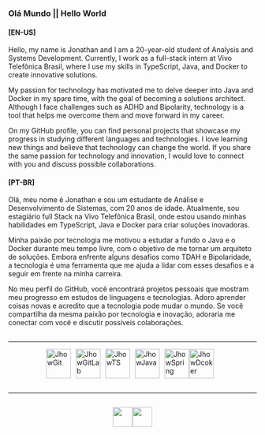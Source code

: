 ### Olá Mundo || Hello World

#### [EN-US]

Hello, my name is Jonathan and I am a 20-year-old student of Analysis and Systems Development. Currently, I work as a full-stack intern at Vivo Telefônica Brasil, where I use my skills in TypeScript, Java, and Docker to create innovative solutions.

My passion for technology has motivated me to delve deeper into Java and Docker in my spare time, with the goal of becoming a solutions architect. Although I face challenges such as ADHD and Bipolarity, technology is a tool that helps me overcome them and move forward in my career.

On my GitHub profile, you can find personal projects that showcase my progress in studying different languages and technologies. I love learning new things and believe that technology can change the world. If you share the same passion for technology and innovation, I would love to connect with you and discuss possible collaborations.

#### [PT-BR]

Olá, meu nome é Jonathan e sou um estudante de Análise e Desenvolvimento de Sistemas, com 20 anos de idade. Atualmente, sou estagiário full Stack na Vivo Telefônica Brasil, onde estou usando minhas habilidades em TypeScript, Java e Docker para criar soluções inovadoras.

Minha paixão por tecnologia me motivou a estudar a fundo o Java e o Docker durante meu tempo livre, com o objetivo de me tornar um arquiteto de soluções. Embora enfrente alguns desafios como TDAH e Bipolaridade, a tecnologia é uma ferramenta que me ajuda a lidar com esses desafios e a seguir em frente na minha carreira.

No meu perfil do GitHub, você encontrará projetos pessoais que mostram meu progresso em estudos de linguagens e tecnologias. Adoro aprender coisas novas e acredito que a tecnologia pode mudar o mundo. Se você compartilha da mesma paixão por tecnologia e inovação, adoraria me conectar com você e discutir possíveis colaborações.

##

---
<div style="display: flex; justify-content: center;">
  <img align="center" alt="JhowGit" height="60" width="50" src="https://cdn.jsdelivr.net/gh/devicons/devicon/icons/git/git-original.svg" style="margin-right: 10px;" />

  <img align="center" alt="JhowGitLab" height="60" width="50" src="https://cdn.jsdelivr.net/gh/devicons/devicon/icons/gitlab/gitlab-original.svg" style="margin-right: 10px;" />

  <img align="center" alt="JhowTS" height="60" width="50" src="https://cdn.jsdelivr.net/gh/devicons/devicon/icons/typescript/typescript-original.svg" style="margin-right: 10px;" />

  <img align="center" alt="JhowJava" height="60" width="50" src="https://cdn.jsdelivr.net/gh/devicons/devicon/icons/java/java-original.svg" style="margin-right: 10px;" />
  <img align="center" alt="JhowSpring" height="60" width="50" src="https://cdn.jsdelivr.net/gh/devicons/devicon/icons/spring/spring-original.svg" />

  <img align="center" alt="JhowDcoker" height="60" width="50" src="https://cdn.jsdelivr.net/gh/devicons/devicon/icons/docker/docker-original.svg" style="margin-right: 10px;" />


</div>

##

---

<div style="display: flex; justify-content: center;">

  <a href="https://www.instagram.com/apenasjh0w/" target="_blank"><img  align="center" height="40" src="https://img.shields.io/badge/Instagram-E4405F?style=for-the-badge&logo=instagram&logoColor=white"></a>

  <a href="https://www.linkedin.com/in/jonathan-souza-lima-354967101/" target="_blank"><img align="center" height="40" src="https://img.shields.io/badge/LinkedIn-0077B5?style=for-the-badge&logo=linkedin&logoColor=white"></a>
</div>
